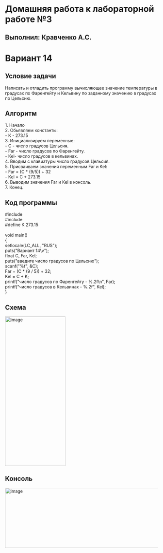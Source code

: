 <h1>Домашняя работа к лабораторной работе №3</h1>
<h2>Выполнил: Кравченко А.С.</h2>

<h1>Вариант 14</h1>
<h2>Условие задачи</h2>
Написать и отладить программу вычисляющее значение температуры в градусах по Фаренгейту и Кельвину по заданному
значению в градусах по Цельсию.

<h2>Алгоритм</h2>
1. Начало<br>
2. Обьявляем константы:<br>
 - K - 273.15<br>
3. Инициализируем переменные:<br>
  - C - число градусов Цельсия.<br>
  - Far - число градусов по Фаренгейту.<br> 
  - Kel- число градусов в кельвинах.<br>
4. Вводим с клавиатуры число градусов Цельсия.<br>
5. Присваиваем значения переменным Far и Kel:<br>
  - Far = (C * (9/5)) + 32<br>
  - Kel = C + 273.15<br>
6. Выводим значения Far и Kel в консоль.<br>
7. Конец.<br>

<h2>Код программы</h2>
#include <stdio.h><br>
#include <locsle.h><br>
#define K 273.15<br>
<br>
void main()<br>
{<br>
	setlocale(LC_ALL, "RUS");<br>
	puts("Вариант 14\v");<br>
	float C, Far, Kel;<br>
	puts("введите число градусов по Цельсию");<br>
	scanf("%f", &C);<br>
	Far = (C * (9 / 5)) + 32;<br>
	Kel = C + K;<br>
	printf("число градусов по Фаренгейту - %.2f\n", Far);<br>
	printf("число градусов в Кельвинах - %.2f", Kel);<br>
}

<h2>Схема</h2>
<img width="199" height="491" alt="image" src="https://github.com/user-attachments/assets/a44bfba5-0560-4501-a8d8-a028df1fea30" />

<h2>Консоль</h2>
<img width="563" height="197" alt="image" src="https://github.com/user-attachments/assets/d0ab6996-254e-4185-90e3-a743047ecb45" />

